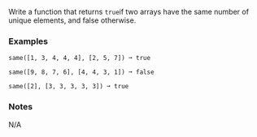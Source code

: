 Write a function that returns `true`if two arrays have the same number of unique elements, and false otherwise.


### Examples ###
    same([1, 3, 4, 4, 4], [2, 5, 7]) ➞ true

    same([9, 8, 7, 6], [4, 4, 3, 1]) ➞ false

    same([2], [3, 3, 3, 3, 3]) ➞ true


### Notes ###
N/A